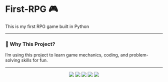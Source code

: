 # First-RPG 🎮  
This is my first RPG game built in Python

---

### 🌱 Why This Project?  
I’m using this project to learn game mechanics, coding, and problem-solving skills for fun.  

---

<p align="center">
  <img src="https://img.shields.io/badge/Python-Text%20Adventure-blue?style=flat&logo=python&logoColor=white" /> 
  <img src="https://img.shields.io/badge/First-RPG%20Project-pink?style=flat&logo=gamepad&logoColor=white" />
  <img src="https://img.shields.io/badge/Learning-Game%20Mechanics-blueviolet?style=flat&logo=book&logoColor=white" /> 
  <img src="https://img.shields.io/badge/Open%20to-Feedback-green?style=flat&logo=github&logoColor=white" />
  <img src="https://img.shields.io/badge/GitHub-Project-black?style=flat&logo=github&logoColor=white" />
</p>
